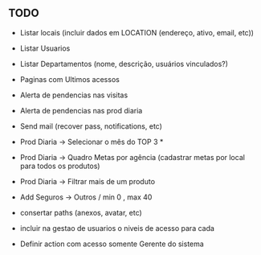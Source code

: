 TODO
--------------------
- Listar locais (incluir dados em LOCATION (endereço, ativo, email, etc))
- Listar Usuarios
- Listar Departamentos (nome, descrição, usuários vinculados?)

- Paginas com Ultimos acessos
- Alerta de pendencias nas visitas
- Alerta de pendencias nas prod diaria
- Send mail (recover pass, notifications, etc)

- Prod Diaria -> Selecionar o mês do TOP 3 *

- Prod Diaria -> Quadro Metas por agência (cadastrar metas por local para todos os produtos)
- Prod Diaria -> Filtrar mais de um produto

- Add Seguros -> Outros / min 0 , max 40

- consertar paths (anexos, avatar, etc)

- incluir na gestao de usuarios o niveis de acesso para cada

- Definir action com acesso somente Gerente do sistema